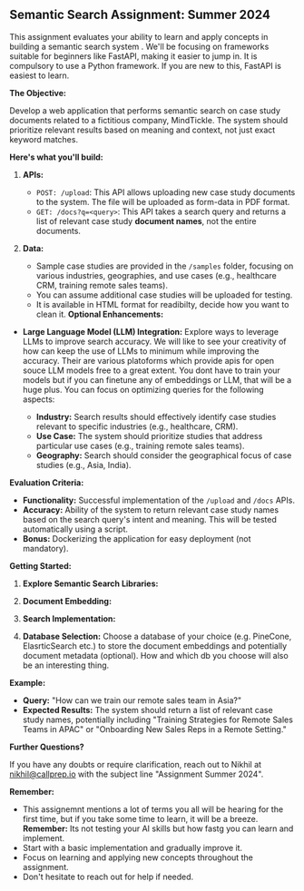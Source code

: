 ## Semantic Search Assignment: Summer 2024

This assignment evaluates your ability to learn and apply concepts in building a semantic search system . We'll be focusing on frameworks suitable for beginners like FastAPI, making it easier to jump in. It is compulsory to use a Python framework. If you are new to this, FastAPI is easiest to learn.

**The Objective:**

Develop a web application that performs semantic search on case study documents related to a fictitious company, MindTickle. The system should prioritize relevant results based on meaning and context, not just exact keyword matches.

**Here's what you'll build:**

1. **APIs:**
    - `POST: /upload`: This API allows uploading new case study documents to the system. The file will be uploaded as form-data in PDF format.
    - `GET: /docs?q=<query>`: This API takes a search query and returns a list of relevant case study **document names**, not the entire documents.

2. **Data:**
    - Sample case studies are provided in the `/samples` folder, focusing on various industries, geographies, and use cases (e.g., healthcare CRM, training remote sales teams).
    - You can assume additional case studies will be uploaded for testing.
    - It is available in HTML format for readibilty, decide how you want to clean it.
**Optional Enhancements:**

- **Large Language Model (LLM) Integration:** Explore ways to leverage LLMs to improve search accuracy. We will like to see your creativity of how can keep the use of LLMs to minimum while improving the accuracy. Their are various platoforms which provide apis for open souce LLM models free to a great extent. You dont have to train your models but if you can finetune any of embeddings or LLM, that will be a huge plus. You can focus on optimizing queries for the following aspects:

    - **Industry:** Search results should effectively identify case studies relevant to specific industries (e.g., healthcare, CRM).
    - **Use Case:** The system should prioritize studies that address particular use cases (e.g., training remote sales teams).
    - **Geography:** Search should consider the geographical focus of case studies (e.g., Asia, India).

**Evaluation Criteria:**

- **Functionality:** Successful implementation of the `/upload` and `/docs` APIs.
- **Accuracy:** Ability of the system to return relevant case study names based on the search query's intent and meaning. This will be tested automatically using a script.
- **Bonus:** Dockerizing the application for easy deployment (not mandatory).

**Getting Started:**


1. **Explore Semantic Search Libraries:**

2. **Document Embedding:** 

3. **Search Implementation:** 

6. **Database Selection:** Choose a database of your choice (e.g. PineCone, ElasrticSearch etc.) to store the document embeddings and potentially document metadata (optional). How and which db you choose will also be an interesting thing. 


**Example:**

* **Query:** "How can we train our remote sales team in Asia?"
* **Expected Results:** The system should return a list of relevant case study names, potentially including "Training Strategies for Remote Sales Teams in APAC" or "Onboarding New Sales Reps in a Remote Setting."

**Further Questions?**

If you have any doubts or require clarification, reach out to Nikhil at nikhil@callprep.io with the subject line "Assignment Summer 2024".

**Remember:** 
- This assignemnt mentions a lot of terms you all will be hearing for the first time, but if you take some time to learn, it will be a breeze. **Remember:** Its not testing your AI skills but how fastg you can learn and implement.
- Start with a basic implementation and gradually improve it.
- Focus on learning and applying new concepts throughout the assignment.
- Don't hesitate to reach out for help if needed.
